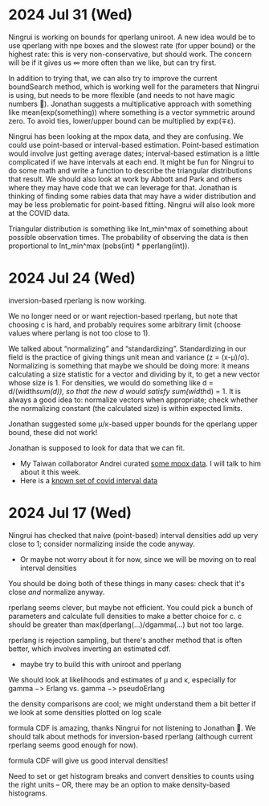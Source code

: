
2024 Jul 31 (Wed)
=================

Ningrui is working on bounds for qperlang uniroot. A new idea would be to use qperlang with npe boxes and the slowest rate (for upper bound) or the highest rate: this is very non-conservative, but should work. The concern will be if it gives us ∞ more often than we like, but can try first.

In addition to trying that, we can also try to improve the current boundSearch method, which is working well for the parameters that Ningrui is using, but needs to be more flexible (and needs to not have magic numbers 🙂). Jonathan suggests a multiplicative approach with something like mean(exp(something)) where something is a vector symmetric around zero. To avoid ties, lower/upper bound can be multiplied by exp(∓ε).

Ningrui has been looking at the mpox data, and they are confusing. We could use point-based or interval-based estimation. Point-based estimation would involve just getting average dates; interval-based estimation is a little complicated if we have intervals at each end. It might be fun for Ningrui to do some math and write a function to describe the triangular distributions that result. We should also look at work by Abbott and Park and others where they may have code that we can leverage for that. Jonathan is thinking of finding some rabies data that may have a wider distribution and may be less problematic for point-based fitting. Ningrui will also look more at the COVID data.

Triangular distribution is something like Int_min^max of something about possible observation times. The probability of observing the data is then proportional to Int_min^max (pobs(int) * pperlang(int)).

2024 Jul 24 (Wed)
=================

inversion-based rperlang is now working.

We no longer need or or want rejection-based rperlang, but note that choosing c is hard, and probably requires some arbitrary limit (choose values where perlang is not too close to 1).

We talked about “normalizing” and “standardizing”. Standardizing in our field is the practice of giving things unit mean and variance (z = (x-μ)/σ). Normalizing is something that maybe we should be doing more: it means calculating a size statistic for a vector and dividing by it, to get a new vector whose size is 1. For densities, we would do something like d = d/(width*sum(d)), so that the new d would satisfy sum(width*d) = 1. It is always a good idea to: normalize vectors when appropriate; check whether the normalizing constant (the calculated size) is within expected limits.

Jonathan suggested some μ/κ-based upper bounds for the qperlang upper bound, these did not work!

Jonathan is supposed to look for data that we can fit.
* My Taiwan collaborator Andrei curated [some mpox data](https://github.com/aakhmetz/Mpox-IncubationPeriodSerialInterval-Meta2023/blob/main/SupplementaryFile1.xlsx). I will talk to him about it this week.
* Here is a [known set of covid interval data](https://zenodo.org/records/3940300)

2024 Jul 17 (Wed)
=================

Ningrui has checked that naive (point-based) interval densities add up very close to 1; consider normalizing inside the code anyway.
* Or maybe not worry about it for now, since we will be moving on to real interval densities

You should be doing both of these things in many cases: check that it's close _and_ normalize anyway.

rperlang seems clever, but maybe not efficient. You could pick a bunch of parameters and calculate full densities to make a better choice for c.
c should be greater than max(dperlang(...)/dgamma(...) but not too large.

rperlang is rejection sampling, but there's another method that is often better, which involves inverting an estimated cdf.
* maybe try to build this with uniroot and pperlang

We should look at likelihoods and estimates of μ and κ, especially for gamma −> Erlang vs. gamma −> pseudoErlang

the density comparisons are cool; we might understand them a bit better if we look at some densities plotted on log scale

formula CDF is amazing, thanks Ningrui for not listening to Jonathan 🙂. We should talk about methods for inversion-based rperlang (although current rperlang seems good enough for now).

formula CDF will give us good interval densities!

Need to set or get histogram breaks and convert densities to counts using the right units – OR, there may be an option to make density-based histograms.
